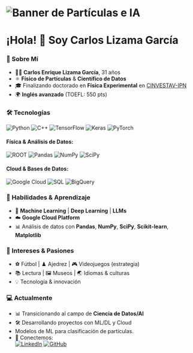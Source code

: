 # ![Banner de Partículas e IA](https://github.com/CarlosLizamaGarcia/CarlosLizamaGarcia/blob/main/assets/banner-particulas-ia.png?raw=true)

# ¡Hola! 👋 Soy Carlos Lizama García 

### 🌟 Sobre Mí
- 🧑‍🎓 **Carlos Enrique Lizama García**, 31 años  
- ⚛️ **Físico de Partículas** & **Científico de Datos**  
- 🎓 Finalizando doctorado en **Física Experimental** en [CINVESTAV-IPN](https://www.cinvestav.mx/)   
- 🌍 **Inglés avanzado** (TOEFL: 550 pts)  

### 🛠️ Tecnologías  
![Python](https://img.shields.io/badge/Python-3776AB?style=for-the-badge&logo=python&logoColor=white)
![C++](https://img.shields.io/badge/C++-00599C?style=for-the-badge&logo=c%2B%2B&logoColor=white)
![TensorFlow](https://img.shields.io/badge/TensorFlow-FF6F00?style=for-the-badge&logo=tensorflow&logoColor=white)
![Keras](https://img.shields.io/badge/Keras-D00000?style=for-the-badge&logo=keras&logoColor=white)
![PyTorch](https://img.shields.io/badge/PyTorch-EE4C2C?style=for-the-badge&logo=pytorch&logoColor=white)

#### Física & Análisis de Datos:
![ROOT](https://img.shields.io/badge/ROOT-5D3F8E?style=for-the-badge&logo=root&logoColor=white)
![Pandas](https://img.shields.io/badge/Pandas-150458?style=for-the-badge&logo=pandas&logoColor=white)
![NumPy](https://img.shields.io/badge/NumPy-013243?style=for-the-badge&logo=numpy&logoColor=white)
![SciPy](https://img.shields.io/badge/SciPy-8CAAE6?style=for-the-badge&logo=scipy&logoColor=white)

#### Cloud & Bases de Datos:
![Google Cloud](https://img.shields.io/badge/Google_Cloud-4285F4?style=for-the-badge&logo=google-cloud&logoColor=white)
![SQL](https://img.shields.io/badge/SQL-4479A1?style=for-the-badge&logo=mysql&logoColor=white)
![BigQuery](https://img.shields.io/badge/BigQuery-4285F4?style=for-the-badge&logo=google-cloud&logoColor=white)

### 🚀 Habilidades & Aprendizaje  
- 🤖 **Machine Learning** | **Deep Learning** | **LLMs**  
- ☁️ **Google Cloud Platform**  
- 📊 Análisis de datos con **Pandas**, **NumPy**, **SciPy**, **Scikit-learn**, **Matplotlib**

### 🎯 Intereses & Pasiones  
- ⚽ Fútbol | ♟️ Ajedrez | 🎮 Videojuegos (estrategia)  
- 📚 Lectura | 🖼️ Museos | 🌏 Idiomas & culturas  
- 💡 Tecnología & innovación  

### 💻 Actualmente  
- 📊 Transicionando al campo de **Ciencia de Datos/AI**  
- 🛠️ Desarrollando proyectos con ML/DL y Cloud
-  Modelos de ML para clasificación de partículas.
- 🔗 Conectemos:  
  [![LinkedIn](https://img.shields.io/badge/LinkedIn-0077B5?style=for-the-badge&logo=linkedin&logoColor=white)](https://www.linkedin.com/in/carlos-lizama-garc%C3%ADa/)
  [![GitHub](https://img.shields.io/badge/GitHub-181717?style=for-the-badge&logo=github&logoColor=white)](https://github.com/CarlosLizamaGarcia)  
